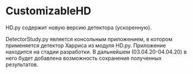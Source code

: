 # CustomizableHD

HD.py содержит новую версию детектора (ускоренную).

DetectorStudy.py является консольным приложением, в котором применяется детектор Харриса из модуля HD.py. Приложение находится 
на стадии разработки. В дальнейшем (03.04.20-04.04.20) в него будет добавлена возможность сохранения полученных результатов. 
